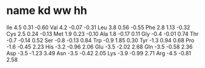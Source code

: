 # name  kd       ww      hh
Ile     4.5     0.31    -0.60
Val     4.2     -0.07   -0.31
Leu     3.8     0.56    -0.55
Phe     2.8     1.13    -0.32
Cys     2.5     0.24    -0.13
Met     1.9     0.23    -0.10
Ala     1.8     -0.17   0.11
Gly     -0.4    -0.01   0.74
Thr     -0.7    -0.14   0.52
Ser     -0.8    -0.13   0.84
Trp     -0.9    1.85    0.30
Tyr     -1.3    0.94    0.68
Pro     -1.6    -0.45   2.23
His     -3.2    -0.96   2.06
Glu     -3.5    -2.02   2.68
Gln     -3.5    -0.58   2.36
Asp     -3.5    -1.23   3.49
Asn     -3.5    -0.42   2.05
Lys     -3.9    -0.99   2.71
Arg     -4.5    -0.81   2.58
